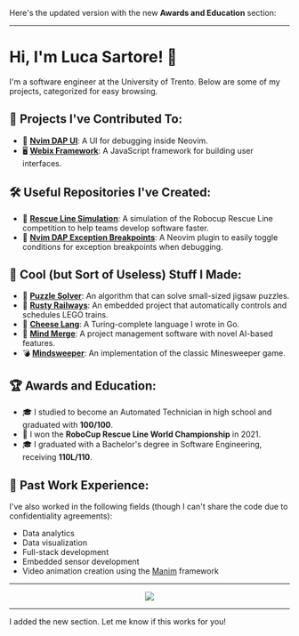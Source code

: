 Here's the updated version with the new **Awards and Education** section:

---

# Hi, I'm Luca Sartore! 👋

I'm a software engineer at the University of Trento. Below are some of my projects, categorized for easy browsing.

## 🚀 Projects I've Contributed To:
- 🤖 [**Nvim DAP UI**](https://github.com/rcarriga/nvim-dap-ui): A UI for debugging inside Neovim.
- 🖥️ [**Webix Framework**](https://github.com/webix-hub/components): A JavaScript framework for building user interfaces.

## 🛠️ Useful Repositories I've Created:
- 🤖 [**Rescue Line Simulation**](https://github.com/lucaSartore/Robocup-Rescue-Line-simulation): A simulation of the Robocup Rescue Line competition to help teams develop software faster.
- 🛑 [**Nvim DAP Exception Breakpoints**](https://github.com/lucaSartore/nvim-dap-exception-breakpoints): A Neovim plugin to easily toggle conditions for exception breakpoints when debugging.

## 🎨 Cool (but Sort of Useless) Stuff I Made:
- 🧩 [**Puzzle Solver**](https://github.com/lucaSartore/PuzzleSolver): An algorithm that can solve small-sized jigsaw puzzles.
- 🚂 [**Rusty Railways**](https://github.com/RustyRailways/RustyRailways): An embedded project that automatically controls and schedules LEGO trains.
- 🧀 [**Cheese Lang**](https://github.com/lucaSartore/cheese-lang): A Turing-complete language I wrote in Go.
- 🧠 [**Mind Merge**](https://github.com/lucaSartore/MindMerge): A project management software with novel AI-based features.
- 💣 [**Mindsweeper**](https://github.com/lucaSartore/minesweeper_C_Sharp): An implementation of the classic Minesweeper game.

## 🏆 Awards and Education:
- 🎓 I studied to become an Automated Technician in high school and graduated with **100/100**.
- 🏅 I won the **RoboCup Rescue Line World Championship** in 2021.
- 🎓 I graduated with a Bachelor's degree in Software Engineering, receiving **110L/110**.

## 💼 Past Work Experience:
I've also worked in the following fields (though I can't share the code due to confidentiality agreements):
- Data analytics
- Data visualization
- Full-stack development
- Embedded sensor development
- Video animation creation using the [Manim](https://github.com/manimCommunity/manim) framework

---

<p align="center">
  <img src="https://github-readme-stats-one-bice.vercel.app/api?username=lucaSartore&show_icons=true&count_private=true&line_height=28&hide_border=1&include_all_commits=true&card_width=450&role=OWNER,COLLABORATOR&theme=github_dark" />
</p>

---

I added the new section. Let me know if this works for you!

